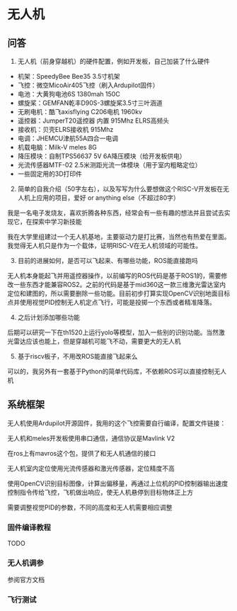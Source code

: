 # 无人机

## 问答

1. 无人机（前身穿越机）的硬件配置，例如开发板，自己加装了什么硬件

- 机架：SpeedyBee Bee35 3.5寸机架
- 飞控：微空MicoAir405飞控（刷入Ardupilot固件）
- 电池：大黄狗电池6S 1380mah 150C
- 螺旋桨：GEMFAN乾丰D90S-3螺旋桨3.5寸三叶涵道
- 无刷电机：酷飞axisflying C206电机 1960kv
- 遥控器：JumperT20遥控器 内置 915Mhz ELRS高频头
- 接收机：贝壳ELRS接收机 915Mhz
- 电调：JHEMCU津航55A四合一电调
- 机载电脑：Milk-V meles 8G
- 降压模块：自制TPS56637 5V 6A降压模块（给开发板供电）
- 光流传感器MTF-02 2.5米测距光流一体模块（用于室内粗略定位）
- 一些固定用的3D打印件

2. 简单的自我介绍（50字左右），以及写写为什么要想做这个RISC-V开发板在无人机上应用的项目，爱好 or anything else（不超过80字）

我是一名电子发烧友，喜欢折腾各种东西，经常会有一些有趣的想法并且尝试去实现它，在探索中学习新技能

我在大学里组建过一个无人机基地，主要驱动力是打比赛，当然也有热爱在里面。我觉得无人机只是作为一个载体，证明RISC-V在无人机领域的可能性。

3. 目前的进展如何，是否可以飞起来、有哪些功能，ROS能直接跑吗

无人机本身能起飞并用遥控器操作，以前编写的ROS代码是基于ROS1的，需要修改一些东西才能兼容ROS2。之前的代码是基于mid360这一款三维激光雷达室内定位和建图的，所以需要删除一些功能。目前初步打算实现OpenCV识别地面目标点并使用视觉PID控制无人机定点飞行，可能是投掷一个东西或者精准降落。


4. 之后计划添加哪些功能

后期可以研究一下在th1520上运行yolo等模型，加入一些别的识别功能。当然激光雷达应该也能上，但是穿越机可能飞不动，需要更大的无人机

5. 基于riscv板子，不用改ROS能直接飞起来么

可以的，我另外有一套基于Python的简单代码库，不依赖ROS可以直接控制无人机

## 系统框架

无人机使用Ardupilot开源固件，我用的这个飞控需要自行编译，配置文件链接：

无人机和meles开发板使用串口通信，通信协议是Mavlink V2

在ros上有mavros这个包，提供了和无人机通信的接口

无人机室内定位使用光流传感器和激光传感器，定位精度不高

使用OpenCV识别目标图像，计算出偏移量，再通过上位机的PID控制器输出速度控制指令传给飞控，飞机做出响应，使无人机悬停到目标物体正上方

需要调整视觉PID的参数，不同的高度和无人机需要相应调整

### 固件编译教程

TODO

### 无人机调参

参阅官方文档

### 飞行测试
